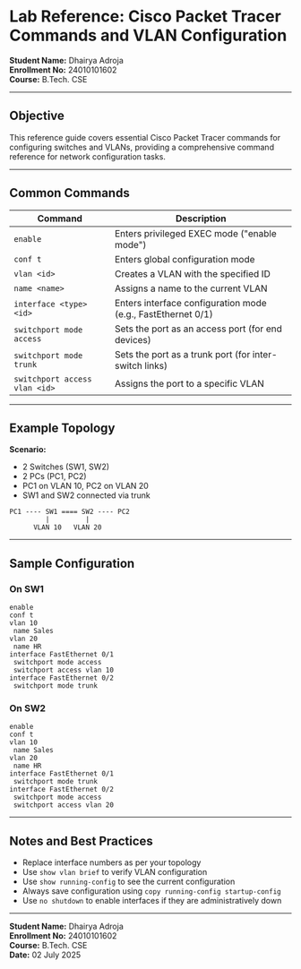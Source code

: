 # Lab Reference: Cisco Packet Tracer Commands and VLAN Configuration

**Student Name:** Dhairya Adroja  
**Enrollment No:** 24010101602  
**Course:** B.Tech. CSE

---

## Objective

This reference guide covers essential Cisco Packet Tracer commands for configuring switches and VLANs, providing a comprehensive command reference for network configuration tasks.

---

## Common Commands

| Command                       | Description                                                  |
| ----------------------------- | ------------------------------------------------------------ |
| `enable`                      | Enters privileged EXEC mode ("enable mode")                  |
| `conf t`                      | Enters global configuration mode                             |
| `vlan <id>`                   | Creates a VLAN with the specified ID                         |
| `name <name>`                 | Assigns a name to the current VLAN                           |
| `interface <type> <id>`       | Enters interface configuration mode (e.g., FastEthernet 0/1) |
| `switchport mode access`      | Sets the port as an access port (for end devices)            |
| `switchport mode trunk`       | Sets the port as a trunk port (for inter-switch links)       |
| `switchport access vlan <id>` | Assigns the port to a specific VLAN                          |

---

## Example Topology

**Scenario:**

- 2 Switches (SW1, SW2)
- 2 PCs (PC1, PC2)
- PC1 on VLAN 10, PC2 on VLAN 20
- SW1 and SW2 connected via trunk

```
PC1 ---- SW1 ==== SW2 ---- PC2
         |         |
      VLAN 10   VLAN 20
```

---

## Sample Configuration

### On SW1

```
enable
conf t
vlan 10
 name Sales
vlan 20
 name HR
interface FastEthernet 0/1
 switchport mode access
 switchport access vlan 10
interface FastEthernet 0/2
 switchport mode trunk
```

### On SW2

```
enable
conf t
vlan 10
 name Sales
vlan 20
 name HR
interface FastEthernet 0/1
 switchport mode trunk
interface FastEthernet 0/2
 switchport mode access
 switchport access vlan 20
```

---

## Notes and Best Practices

- Replace interface numbers as per your topology
- Use `show vlan brief` to verify VLAN configuration
- Use `show running-config` to see the current configuration
- Always save configuration using `copy running-config startup-config`
- Use `no shutdown` to enable interfaces if they are administratively down

---

**Student Name:** Dhairya Adroja  
**Enrollment No:** 24010101602  
**Course:** B.Tech. CSE  
**Date:** 02 July 2025
